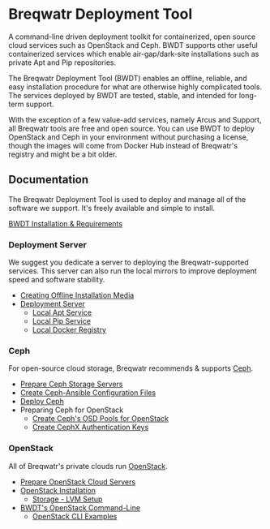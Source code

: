 # Breqwatr Deployment Tool

A command-line driven deployment toolkit for containerized, open source cloud
services such as OpenStack and Ceph. BWDT supports other useful containerized
services which enable air-gap/dark-site installations such as private Apt and
Pip repositories.

The Breqwatr Deployment Tool (BWDT) enables an offline, reliable, and easy
installation procedure for what are otherwise highly complicated tools. The
services deployed by BWDT are tested, stable, and intended for long-term
support.

With the exception of a few value-add services, namely Arcus and Support, all
Breqwatr tools are free and open source. You can use BWDT to deploy OpenStack
and Ceph in your environment without purchasing a license, though the images
will come from Docker Hub instead of Breqwatr's registry and might be a bit
older.



## Documentation

The Breqwatr Deployment Tool is used to deploy and manage all of the software
we support. It's freely available and simple to install.

[BWDT Installation & Requirements](/installation.html)


### Deployment Server

We suggest you dedicate a server to deploying the Breqwatr-supported services.
This server can also run the local mirrors to improve deployment speed and
software stability.

- [Creating Offline Installation Media](/offline-media.html)
- [Deployment Server](/deployment-server.html)
    - [Local Apt Service](/apt.html)
    - [Local Pip Service](/pip.html)
    - [Local Docker Registry](/registry.html)


### Ceph

For open-source cloud storage, Breqwatr recommends & supports [Ceph](https://ceph.io/).

- [Prepare Ceph Storage Servers](/ceph-server-setup.html)
- [Create Ceph-Ansible Configuration Files](/ceph-ansible-configs.html)
- [Deploy Ceph](ceph-deploy.html)
- Preparing Ceph for OpenStack
    - [Create Ceph's OSD Pools for OpenStack](/ceph-pools.html)
    - [Create CephX Authentication Keys](/ceph-cephx-keys.html)


### OpenStack

All of Breqwatr's private clouds run [OpenStack](https://www.openstack.org/software/).

- [Prepare OpenStack Cloud Servers](/openstack-server-setup.html)
- [OpenStack Installation](/openstack-install.html)
    - [Storage - LVM Setup](/openstack-lvm.html)
- [BWDT's OpenStack Command-Line](/openstack-cli.html)
    - [OpenStack CLI Examples](/openstack-cli-examples.html)


